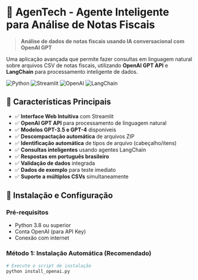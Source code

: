 # 🤖 AgenTech - Agente Inteligente para Análise de Notas Fiscais

> **Análise de dados de notas fiscais usando IA conversacional com OpenAI GPT**

Uma aplicação avançada que permite fazer consultas em linguagem natural sobre arquivos CSV de notas fiscais, utilizando **OpenAI GPT API** e **LangChain** para processamento inteligente de dados.

![Python](https://img.shields.io/badge/Python-3.8+-blue.svg)
![Streamlit](https://img.shields.io/badge/Streamlit-1.28+-red.svg)
![OpenAI](https://img.shields.io/badge/OpenAI-GPT%20API-green.svg)
![LangChain](https://img.shields.io/badge/LangChain-0.1+-yellow.svg)

## 🌟 Características Principais

- ✅ **Interface Web Intuitiva** com Streamlit
- ✅ **OpenAI GPT API** para processamento de linguagem natural
- ✅ **Modelos GPT-3.5 e GPT-4** disponíveis
- ✅ **Descompactação automática** de arquivos ZIP
- ✅ **Identificação automática** de tipos de arquivo (cabeçalho/itens)
- ✅ **Consultas inteligentes** usando agentes LangChain
- ✅ **Respostas em português brasileiro**
- ✅ **Validação de dados** integrada
- ✅ **Dados de exemplo** para teste imediato
- ✅ **Suporte a múltiplos CSVs** simultaneamente

## 🚀 Instalação e Configuração

### Pré-requisitos
- Python 3.8 ou superior
- Conta OpenAI (para API Key)
- Conexão com internet

### Método 1: Instalação Automática (Recomendado)

```bash
# Execute o script de instalação
python install_openai.py
```
